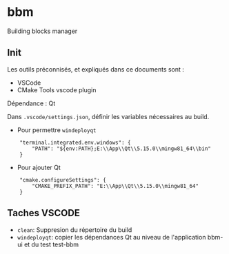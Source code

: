 # bbm
Building blocks manager

## Init
Les outils préconnisés, et expliqués dans ce documents sont :
- VSCode
- CMake Tools vscode plugin

Dépendance : Qt 

Dans `.vscode/settings.json`, définir les variables nécessaires au build.
* Pour permettre `windeployqt`
```
    "terminal.integrated.env.windows": {
        "PATH": "${env:PATH};E:\\App\\Qt\\5.15.0\\mingw81_64\\bin"
    }
```
* Pour ajouter Qt 
```
    "cmake.configureSettings": { 
        "CMAKE_PREFIX_PATH": "E:\\App\\Qt\\5.15.0\\mingw81_64"
    }
```

## Taches VSCODE
* `clean`: Suppresion du répertoire du build
* `windeployqt`: copier les dépendances Qt au niveau de l'application bbm-ui et du test test-bbm

